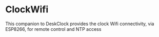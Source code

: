 # ClockWifi
This companion to DeskClock provides the clock Wifi connectivity, via ESP8266, for remote control and NTP access

